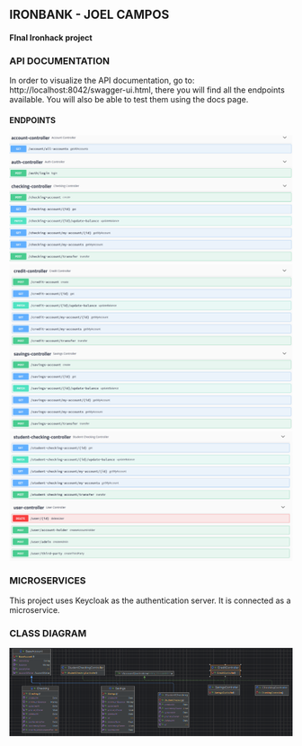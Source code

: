 ## IRONBANK - JOEL CAMPOS
#### FInal Ironhack project

### API DOCUMENTATION
In order to visualize the API documentation, go to: http://localhost:8042/swagger-ui.html, there you will find all the endpoints available. You will also be able to test them using the docs page.

#### ENDPOINTS

![Endpoints](readme_endpoints_1.png)
![Endpoints](readme_endpoints_2.png)
![Endpoints](readme_endpoints_3.png)

### MICROSERVICES
This project uses Keycloak as the authentication server. It is connected as a microservice.

### CLASS DIAGRAM
![CD](readme_class_diagram.png)